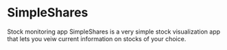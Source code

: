 # SimpleShares
Stock monitoring app
SimpleShares is a very simple stock visualization app that lets you veiw current information on stocks of your choice.
